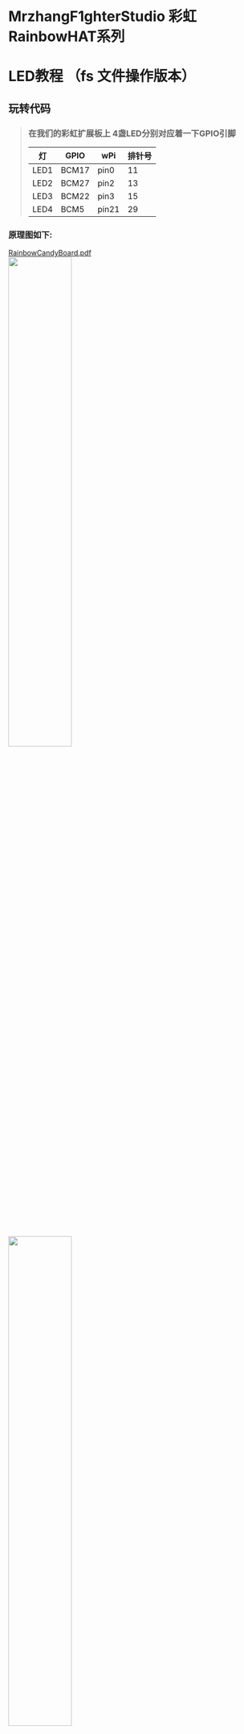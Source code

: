 # MrzhangF1ghterStudio 彩虹RainbowHAT系列
# LED教程 （fs 文件操作版本）

## 玩转代码
> ### 在我们的彩虹扩展板上 4盏LED分别对应着一下GPIO引脚
> 灯   | GPIO | wPi |排针号|
> |----|-----|-----|-----|
> |LED1|BCM17|pin0 | 11 |    
> |LED2|BCM27|pin2 |13  |
> |LED3|BCM22|pin3 |15  |
> |LED4|BCM5 |pin21|29  |

### 原理图如下:
[RainbowCandyBoard.pdf](https://github.com/MrzhangF1ghter/RainbowCandyBoard/blob/master/schematic/RainbowCandyBoard.pdf)<br>
<img src="https://github.com/MrzhangF1ghter/RainbowCandyBoard/blob/master/led/schematic/LED.png" width=50% height=50%/><br>
<img src="https://github.com/MrzhangF1ghter/RainbowCandyBoard/blob/master/led/schematic/led_pin.png" width=50% height=50%/><br>
> 我们采用的是跳帽来连接IO口，你可以在彩虹板上看到有一排彩虹色的跳帽，找到LED1、LED2、LED3、LED4，那就是与IO连接的端口，具体端口号请看原理图。
> 当我们想接自己io的时候，可以将跳帽拔开，那么板上的外设就和io口断开了，然后插上你想接的外设即可。

首先先用gedit、puma、vim等文本编辑工具打开该文件夹下的led.c,如下，我们可以看看注释进行理解。
> 在Linux下，每个设备可以看做一个文件，比如LED我们可以看成一个文件，使用文件操作方法write(),read()，在内核中相关驱动将会将应用层的读写方法指向驱动中的读写方法，从而实现操作LED，对于用户来说，无需关心内核驱动如何实现，只需编写应用层软件即可。
```C
#include <sys/stat.h>
#include <sys/types.h>
#include <fcntl.h>
#include <stdio.h>
#include <stdlib.h>
#include <string.h>
#include <unistd.h>

#define IN  0
#define OUT 1

#define LOW  0
#define HIGH 1

#define BUFFER_MAX      3
#define DIRECTION_MAX   48

static int GPIOExport(int pin)
{
    char buffer[BUFFER_MAX];
    int len;
    int fd;
		/*访问/sys/class/gpio目录，向export文件写入GPIO编号，
		使得该GPIO的操作接口从内核空间暴露到用户空间*/
    fd = open("/sys/class/gpio/export", O_WRONLY);//暴露gpio操作接口
    if (fd < 0) {
        fprintf(stderr, "Failed to open export for writing!\n");
        return(-1);
    }
		
    len = snprintf(buffer, BUFFER_MAX, "%d", pin);
    //把传进来的pin也就是引脚号写入export文件
    write(fd, buffer, len);
    //文件操作完成需要关闭文件
    close(fd);
    return(0);
}

static int GPIOUnexport(int pin)//隐藏gpio接口
{
    char buffer[BUFFER_MAX];
    int len;
    int fd;

    fd = open("/sys/class/gpio/unexport", O_WRONLY);
    if (fd < 0) {
        fprintf(stderr, "Failed to open unexport for writing!\n");
        return(-1);
    }

    len = snprintf(buffer, BUFFER_MAX, "%d", pin);
    write(fd, buffer, len);

    close(fd);
    return(0);
}

static int GPIODirection(int pin, int dir)//配置gpio方向
{
    static const char dir_str[]  = "in\0out";
    char path[DIRECTION_MAX];
    int fd;

    snprintf(path, DIRECTION_MAX, "/sys/class/gpio/gpio%d/direction", pin);
    fd = open(path, O_WRONLY);
    if (fd < 0) {
        fprintf(stderr, "failed to open gpio direction for writing!\n");
        return(-1);
    }

    if (write(fd, &dir_str[dir == IN ? 0 : 3], dir == IN ? 2 : 3) < 0) {
        fprintf(stderr, "failed to set direction!\n");
        return(-1);
    }

    close(fd);
    return(0);
}

static int GPIORead(int pin)//读取gpio值
{
    char path[DIRECTION_MAX];
    char value_str[3];
    int fd;

    snprintf(path, DIRECTION_MAX, "/sys/class/gpio/gpio%d/value", pin);
    fd = open(path, O_RDONLY);
    if (fd < 0) {
        fprintf(stderr, "failed to open gpio value for reading!\n");
        return(-1);
    }

    if (read(fd, value_str, 3) < 0) {
        fprintf(stderr, "failed to read value!\n");
        return(-1);
    }

    close(fd);
    return(atoi(value_str));
}

static int GPIOWrite(int pin, int value)//写值到特定gpio
{
    static const char s_values_str[] = "01";
    char path[DIRECTION_MAX];
    int fd;

    snprintf(path, DIRECTION_MAX, "/sys/class/gpio/gpio%d/value", pin);
    fd = open(path, O_WRONLY);
    if (fd < 0) {
        fprintf(stderr, "failed to open gpio value for writing!\n");
        return(-1);
    }

    if (write(fd, &s_values_str[value == LOW ? 0 : 1], 1) < 0) {
        fprintf(stderr, "failed to write value!\n");
        return(-1);
    }

    close(fd);
    return(0);
}

int main(int argc, char *argv[])
{ 
		int leds_pin[2]={17,27};//定义一个存放led对应gpio引脚号的整形数组
		int i;
		for(i=0;i<2;i++)
		{
			GPIOExport(leds_pin[i]);//暴露引脚列表里的gpio
    	GPIODirection(leds_pin[i], OUT);//设置引脚为输出模式
		}
		while(1)
		{
			for(i=0;i<2;i++)
			{
				 GPIOWrite(leds_pin[i],LOW);
				 usleep(200 * 1000);
				 GPIOWrite(leds_pin[i],HIGH);
				 usleep(200 * 1000);
			}	
		}
		for(i=0;i<2;i++)
		{
			GPIOUnexport(leds_pin[i]);//隐藏引脚列表里的gpio
		}
    return(0);
}
```
## 玩
> 当我们修改了代码后想运行时，必须将其编译成可执行文件，在此我们需要用到gcc工具，树莓派默认已安装好，若无，则百度相关教程安装好<br>
> 此版本提供了Makefile文件，Makefile文件描述了整个工程的编译、链接等规则，用户只需要运行make即可按照程序员所写好的规则编译程序。
> 此Makefile文件内容如下
```C
led:led.c
	gcc led.c -o led 
clean:
	rm led
```
> 运行`make`即可编译
> 相当于在终端里手动输入 `gcc -o led led.c` 编译
> 若无错误，则将会生成目标文件名的可执行文件，如有错误，请根据编译器提示排错。<br>
> 执行验证,由于是sysfs，请用root权限打开
> `sudo ./目标文件名`
> 例<br>
> `./led`
> 按了回车后，你将会发现彩虹板上的LED1和LED2在快速闪烁<br>
> 按下`Ctrl+C`结束程序<br>
## 扩展
> 用户可以扩展使用自己的的LED进行亮灭，只需把对应跳帽拔掉，接上排线即可。请注意使用同一个电源（共地）
> <img src="https://github.com/MrzhangF1ghter/RainbowCandyBoard/blob/master/led/schematic/led_jumper.png" width=50% height=50%/><br>
